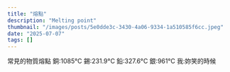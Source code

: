 ```yaml
---
title: "熔點"
description: "Melting point"
thumbnail: "/images/posts/5e0dde3c-3430-4a06-9334-1a510585f6cc.jpeg"
date: "2025-07-07"
tags: []
---
```


常見的物質熔點
銅:1085°C
錫:231.9°C
鉛:327.6°C
銀:961°C
我:妳笑的時候

